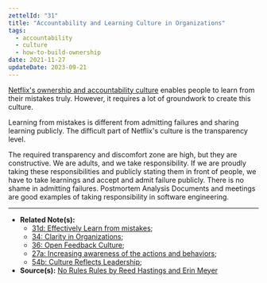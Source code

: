 ```yaml
---
zettelId: "31"
title: "Accountability and Learning Culture in Organizations"
tags:
  - accountability
  - culture
  - how-to-build-ownership
date: 2021-11-27
updateDate: 2023-09-21
---
```


[Netflix's ownership and accountability culture](https://www.norulesrules.com/) enables people to learn from their mistakes truly. However, it requires a lot of groundwork to create this culture.

Learning from mistakes is different from admitting failures and sharing learning publicly. The difficult part of Netflix's culture is the transparency level.

The required transparency and discomfort zone are high, but they are constructive. We are adults, and we take responsibility. If we are proudly taking these responsibilities and publicly stating them in front of people, we have to take learnings and accept and admit failure publicly. There is no shame in admitting failures. Postmortem Analysis Documents and meetings are good examples of taking responsibility in software engineering.

---

- **Related Note(s):**
  - [31d: Effectively Learn from mistakes](/notes/31d/);
  - [34: Clarity in Organizations](/notes/34/);
  - [36: Open Feedback Culture](/notes/36/);
  - [27a: Increasing awareness of the actions and behaviors](/notes/27a/);
  - [54b: Culture Reflects Leadership](/notes/54b/);
- **Source(s):** [No Rules Rules by Reed Hastings and Erin Meyer](https://www.norulesrules.com/)
